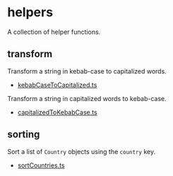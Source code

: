 # helpers

A collection of helper functions.

## transform

Transform a string in kebab-case to capitalized words.

- [kebabCaseToCapitalized.ts](./src/kebabToCapitalized.ts)

Transform a string in capitalized words to kebab-case.

- [capitalizedToKebabCase.ts](./src/capitalizedToKebabCase.ts)

## sorting

Sort a list of `Country` objects using the `country` key.

- [sortCountries.ts](./src/sortCountries.ts)
